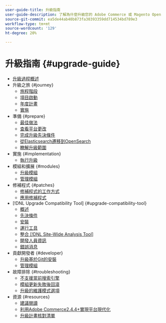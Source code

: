 ```yaml
---
user-guide-title: 升級指南
user-guide-description: 了解為什麼升級您的 Adobe Commerce 或 Magento Open Source 應用程式如此重要，以及如何成功規劃和執行升級。
source-git-commit: ea5de44ab40b873fa30393359dd714534bd789e3
workflow-type: tm+mt
source-wordcount: '129'
ht-degree: 20%

---
```



# 升級指南 {#upgrade-guide}

- [升級過程概述](overview.md)
- 升級之旅 {#journey}
   - [旅程階段](journey/phases.md)
   - [項目啟動](journey/project-launch.md)
   - [年度計畫](journey/annual-planning.md)
   - [實施](journey/implementation.md)
- 準備 {#prepare}
   - [最佳做法](prepare/best-practices.md)
   - [查看平台更改](prepare/platform-changes.md)
   - [完成升級先決條件](prepare/prerequisites.md)
   - [從Elasticsearch遷移到OpenSearch](prepare/opensearch-migration.md)
   - [瞭解升級範圍](prepare/scope.md)
- 實施 {#implementation}
   - [執行升級](implementation/perform-upgrade.md)
- 模組和擴展 {#modules}
   - [升級模組](modules/upgrade.md)
   - [管理模組](modules/manage.md)
- 修補程式 {#patches}
   - [修補程式的工作方式](patches/overview.md)
   - [應用修補程式](patches/apply.md)
- [!DNL Upgrade Compatibility Tool] {#upgrade-compatibility-tool}
   - [概述](upgrade-compatibility-tool/overview.md)
   - [先決條件](upgrade-compatibility-tool/prerequisites.md)
   - [安裝](upgrade-compatibility-tool/install.md)
   - [運行工具](upgrade-compatibility-tool/run.md)
   - [整合 [!DNL Site-Wide Analysis Tool]](upgrade-compatibility-tool/integrate-analysis-tool.md)
   - [開發人員資訊](upgrade-compatibility-tool/developer.md)
   - [錯誤消息](upgrade-compatibility-tool/error-messages.md)
- 貢獻開發者 {#developer}
   - [升級基於Git的安裝](developer/git-installs.md)
   - [管理模組](developer/manage-modules.md)
- 故障排除 {#troubleshooting}
   - [不支援當前搜索引擎](troubleshooting/search-engine-not-supported.md)
   - [模組更新失敗後回滾](troubleshooting/roll-back-after-update-failure.md)
   - [升級的維護模式選項](troubleshooting/maintenance-mode-options.md)
- 資源 {#resources}
   - [建議閱讀](resources/recommended-reading.md)
   - [利用Adobe Commerce2.4.4+實現平台現代化](resources/recommended-upgrade-paths-2022.md)
   - [升級計畫核對清單](https://support.magento.com/hc/en-us/articles/360057968951)
